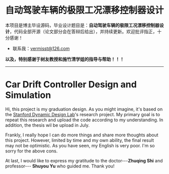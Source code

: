 # 自动驾驶车辆的极限工况漂移控制器设计

本项目是博主毕设源码，毕业设计题目是：**自动驾驶车辆的极限工况漂移控制器设计**，代码全部开源（论文部分会在答辩后给出），并持续更新。欢迎批评指正，十分感谢！

* 联系我：vermisst@126.com

**以及，特别感谢于树友教授和施竹清学姐的指导与帮助！！！**


***
# Car Drift Controller Design and Simulation

Hi, this project is my graduation design. As you might imagine, it's based on the [Stanford Dynamic Design Lab](https://ddl.stanford.edu/)'s research project. My primary goal is to repeat this research and upload the code according to my understanding. In addition, the thesis wil be upload in July. 

Frankly, I really hope I can do more things and share more thoughts about this project. However, limited by time and my own ability, the final result may not be optimistic. As you have seen, my English is very poor. I'm so sorry for the above cons. 

At last, I would like to express my gratitude to the doctor---**Zhuqing Shi** and professor--- **Shuyou Yu** who guided me. Thank you! 
